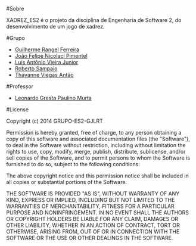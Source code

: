 #Sobre

XADREZ_ES2 é o projeto da disciplina de Engenharia de Software 2, do desenvolvimento de um jogo de xadrez.

#Grupo

* [Guilherme Rangel Ferreira](https://www.facebook.com/guilherme.rangelferreira)
* [João Felipe Nicolaci Pimentel](https://www.facebook.com/joaofelipenp)
* [Luis Antônio Vieira Junior](https://www.facebook.com/LuisVieiraJR)
* [Roberto Sampaio](https://www.facebook.com/roberto.sampaio.39)
* [Thayanne Viegas Antão](https://www.facebook.com/thayanne.viegas)

#Professor

* [Leonardo Gresta Paulino Murta](https://www.facebook.com/leonardo.g.p.murta?)

#License

Copyright (c) 2014 GRUPO-ES2-GJLRT

Permission is hereby granted, free of charge, to any person obtaining a copy of
this software and associated documentation files (the "Software"), to deal in
the Software without restriction, including without limitation the rights to
use, copy, modify, merge, publish, distribute, sublicense, and/or sell copies of
the Software, and to permit persons to whom the Software is furnished to do so,
subject to the following conditions:

The above copyright notice and this permission notice shall be included in all
copies or substantial portions of the Software.

THE SOFTWARE IS PROVIDED "AS IS", WITHOUT WARRANTY OF ANY KIND, EXPRESS OR
IMPLIED, INCLUDING BUT NOT LIMITED TO THE WARRANTIES OF MERCHANTABILITY, FITNESS
FOR A PARTICULAR PURPOSE AND NONINFRINGEMENT. IN NO EVENT SHALL THE AUTHORS OR
COPYRIGHT HOLDERS BE LIABLE FOR ANY CLAIM, DAMAGES OR OTHER LIABILITY, WHETHER
IN AN ACTION OF CONTRACT, TORT OR OTHERWISE, ARISING FROM, OUT OF OR IN
CONNECTION WITH THE SOFTWARE OR THE USE OR OTHER DEALINGS IN THE SOFTWARE.
